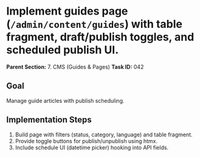 # Implement guides page (`/admin/content/guides`) with table fragment, draft/publish toggles, and scheduled publish UI.

**Parent Section:** 7. CMS (Guides & Pages)
**Task ID:** 042

## Goal
Manage guide articles with publish scheduling.

## Implementation Steps
1. Build page with filters (status, category, language) and table fragment.
2. Provide toggle buttons for publish/unpublish using htmx.
3. Include schedule UI (datetime picker) hooking into API fields.

